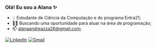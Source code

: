 ### Olá! Eu sou a Alana ✨

- 💡 Estudante de Ciência da Computação e do programa Entra21;
- 👩‍💻 Buscando uma oportunidade para atuar na área de programação;
- 📫 alanaandreazza26@gmail.com;

[![LinkedIn](https://img.shields.io/badge/LinkedIn-0077B5?style=for-the-badge&logo=linkedin&logoColor=white)](https://www.linkedin.com/in/alanaandreazza/)
[![Gmail](https://img.shields.io/badge/Gmail-D14836?style=for-the-badge&logo=gmail&logoColor=white)](mailto:alanaandreazza26@gmail.com)



